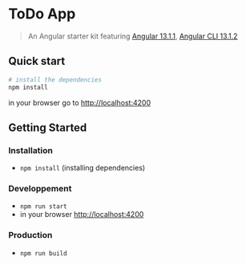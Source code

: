 #  ToDo App

> An Angular starter kit featuring [Angular 13.1.1](https://angular.io), [Angular CLI 13.1.2](https://cli.angular.io/)

## Quick start

```bash
# install the dependencies
npm install

```
in your browser go to [http://localhost:4200](http://localhost:4200) 

## Getting Started

### Installation
* `npm install` (installing dependencies)

### Developpement
* `npm run start`
* in your browser [http://localhost:4200](http://localhost:4200) 

### Production 
* `npm run build`
